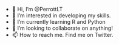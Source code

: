 - 👋 Hi, I’m @PerrottLT
- 👀 I’m interested in developing my skills.
- 🌱 I’m currently learning R and Python
- 💞️ I’m looking to collaborate on anything!
- 📫 How to reach me. Find me on Twitter.

<!---
PerrottLT/PerrottLT is a ✨ special ✨ repository because its `README.md` (this file) appears on your GitHub profile.
You can click the Preview link to take a look at your changes.
--->
